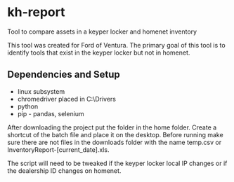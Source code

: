 # kh-report
Tool to compare assets in a keyper locker and homenet inventory

This tool was created for Ford of Ventura. The primary goal of this tool is to identify tools that exist in the keyper locker but not in homenet.

## Dependencies and Setup
* linux subsystem
* chromedriver placed in C:\Drivers
* python
* pip - pandas, selenium

After downloading the project put the folder in the home folder. Create a shortcut of the batch file and place it on the desktop. Before running make sure there are not files in the downloads folder with the name temp.csv or InventoryReport-[current_date].xls. 

The script will need to be tweaked if the keyper locker local IP changes or if the dealership ID changes on homenet.
